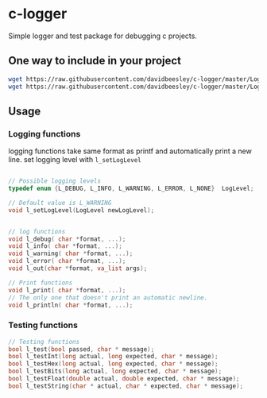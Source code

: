 # c-logger
Simple logger and test package for debugging c projects.

## One way to include in your project
```bash
wget https://raw.githubusercontent.com/davidbeesley/c-logger/master/Logger.c
wget https://raw.githubusercontent.com/davidbeesley/c-logger/master/Logger.h
```
## Usage

### Logging functions
logging functions take same format as printf and automatically print a new line.
set logging level with `l_setLogLevel`
```c

// Possible logging levels
typedef enum {L_DEBUG, L_INFO, L_WARNING, L_ERROR, L_NONE}  LogLevel;

// Default value is L_WARNING
void l_setLogLevel(LogLevel newLogLevel);


// log functions
void l_debug( char *format, ...);
void l_info( char *format, ...);
void l_warning( char *format, ...);
void l_error( char *format, ...);
void l_out(char *format, va_list args);

// Print functions
void l_print( char *format, ...);
// The only one that doesn't print an automatic newline.
void l_println( char *format, ...);

```
### Testing functions
```c
// Testing functions
bool l_test(bool passed, char * message);
bool l_testInt(long actual, long expected, char * message);
bool l_testHex(long actual, long expected, char * message);
bool l_testBits(long actual, long expected, char * message);
bool l_testFloat(double actual, double expected, char * message);
bool l_testString(char * actual, char * expected, char * message);
```
